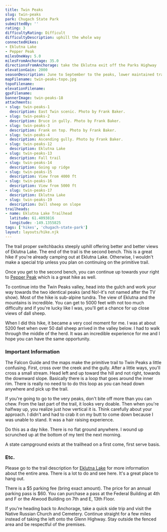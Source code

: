 ```yaml
---
title: Twin Peaks
slug: twin-peaks
park: Chugach State Park
submittedBy: ''
rating: 3
difficultyRating: Difficult
difficultyDescription: uphill the whole way
connectedHikes:
- Eklutna Lake
- Pepper Peak
milesOneWay: 5.0
milesFromAnchorage: 35.0
directionsFromAnchorage: take the Eklutna exit off the Parks Highway
elevationGain: 2000
seasonDescription: June to September to the peaks, lower maintained trails can be accessed all year
mapFilename: twin-peaks-topo.jpg
topoFilename: 
elevationFilename: 
gpxFilename: 
bannerImage: twin-peaks-18
attachments:
- slug: twin-peaks-1
  description: East Twin scenic. Photo by Frank Baker.
- slug: twin-peaks-2
  description: Bruce in gully. Photo by Frank Baker.
- slug: twin-peaks-3
  description: Frank on top. Photo by Frank Baker.
- slug: twin-peaks-4
  description: Ascending gully. Photo by Frank Baker.
- slug: twin-peaks-12
  description: Eklutna Lake
- slug: twin-peaks-13
  description: Fall trail
- slug: twin-peaks-14
  description: Going up ridge
- slug: twin-peaks-15
  description: View from 4000 ft
- slug: twin-peaks-16
  description: View from 5000 ft
- slug: twin-peaks-17
  description: Eklutna Lake
- slug: twin-peaks-19
  description: Dall sheep on slope
trailheads:
- name: Eklutna Lake Trailhead
  latitude: 61.4093816
  longitude: -149.1355825
tags: ['hikes', 'chugach-state-park']
layout: layouts/hike.njk
---
```

The trail proper switchbacks steeply uphill offering better and better views of Eklutna Lake. The end of the trail is the second bench. This is a great hike if you're already camping out at Eklutna Lake. Otherwise, I wouldn't make a special trip unless you plan on continuing on the primitive trail.

Once you get to the second bench, you can continue up towards your right to [Pepper Peak](http://alaskahikesearch.com/hikes/pepper-peak/ "Pepper Peak") which is a great hike as well.

To continue into the Twin Peaks valley, head into the gulch and work your way towards the two identical peaks (and No!-it's not named after the TV show). Most of the hike is sub-alpine tundra. The view of Eklutna and the mountains is incredible. You can get to 5000 feet with not too much difficulty and if you're lucky like I was, you'll get a chance for up close views of dall sheep.

When I did this hike, it became a very cool moment for me. I was at about 5200 feet when over 50 dall sheep arrived in the valley below. I had to walk through the middle of the herd. It was an incredible experience for me and I hope you can have the same opportunity.

### Important Information

The Falcon Guide and the maps make the primitive trail to Twin Peaks a little confusing. First, cross over the creek and the gully. After a little ways, you'll cross a small stream. Head left and up toward the hill and not right, towards the downward slope. Basically there is a loop that goes around the inner rim. There is really no need to to do this loop as you can head down anywhere and pick up the trail.

If you're going to go to the very peaks, don't bite off more than you can chew. From the last part of the trail, it looks very doable. Then when you're halfway up, you realize just how vertical it is. Think carefully about your approach. I didn't and had to crab it on my butt to come down because I was unable to stand. It was a hair raising experience.

Do this as a day hike. There is no flat ground anywhere. I wound up scrunched up at the bottom of my tent the next morning.

A state campground exists at the trailhead on a first come, first serve basis.

### Etc.

Please go to the trail description for [Eklutna Lake](http://alaskahikesearch.com/hikes/eklutna-lake/ "Eklutna Lake") for more information about the entire area. There is a lot to do and see here. It's a great place to hang out.

There is a $5 parking fee (bring exact amount). The price for an annual parking pass is $60. You can purchase a pass at the Federal Building at 4th and F or the Atwood Building on 7th and E, 13th Floor. 

If you're heading back to Anchorage, take a quick side trip and visit the Native Russian Church and Cemetery. Continue straight for a few miles instead of taking the left onto the Glenn Highway. Stay outside the fenced area and be respectful of the premises.